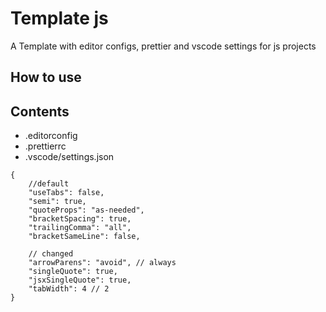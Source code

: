 # Template js

A Template with editor configs, prettier and vscode settings for js projects

## How to use

## Contents

-   .editorconfig
-   .prettierrc
-   .vscode/settings.json

```
{
    //default
    "useTabs": false,
    "semi": true,
    "quoteProps": "as-needed",
    "bracketSpacing": true,
    "trailingComma": "all",
    "bracketSameLine": false,

    // changed
    "arrowParens": "avoid", // always
    "singleQuote": true,
    "jsxSingleQuote": true,
    "tabWidth": 4 // 2
}
```
